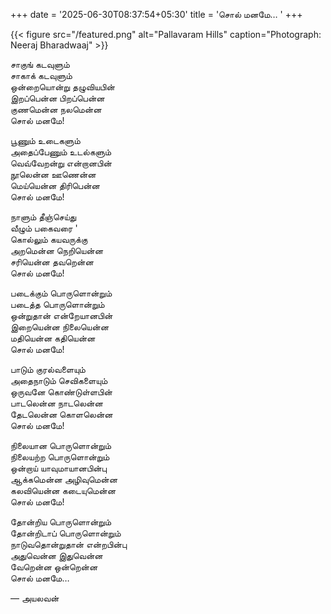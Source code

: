 +++
date = '2025-06-30T08:37:54+05:30'
title = 'சொல் மனமே… '
+++

{{< figure src="/featured.png" alt="Pallavaram Hills" caption="Photograph: Neeraj Bharadwaaj" >}}

சாகுங் கடவுளும்<br>
சாகாக் கடவுளும்<br>
ஒன்றையொன்று தழுவியபின்<br>
இறப்பென்ன பிறப்பென்ன<br>
குணமென்ன நலமென்ன<br>
சொல் மனமே!<br>

பூணும் உடைகளும்<br>
அதைப்பேணும் உடல்களும்<br>
வெவ்வேறன்று என்றானபின்<br>
நூலென்ன ஊணென்ன<br>
மெய்யென்ன திரிபென்ன<br>
சொல் மனமே!<br>

நாளும் தீஞ்செய்து<br>
வீழும் பகைவரை '<br>
கொல்லும் கயவருக்கு<br>
அறமென்ன நெறியென்ன<br>
சரியென்ன தவறென்ன<br>
சொல் மனமே!<br>

படைக்கும் பொருளொன்றும்<br>
படைத்த பொருளொன்றும்<br>
ஒன்றுதான் என்றேயானபின்<br>
இறையென்ன நிலையென்ன<br>
மதியென்ன கதியென்ன<br>
சொல் மனமே!<br>

பாடும் குரல்வளையும்<br>
அதைநாடும் செவிகளையும்<br>
ஒருவனே கொண்டுள்ளபின்<br>
பாடலென்ன நாடலென்ன<br>
தேடலென்ன கொளலென்ன<br>
சொல் மனமே!<br>

நிலையான பொருளொன்றும்<br>
நிலையற்ற பொருளொன்றும்<br>
ஒன்றாய் யாவுமாயானபின்பு<br>
ஆக்கமென்ன அழிவுமென்ன<br>
கலவியென்ன கடையுமென்ன<br>
சொல் மனமே!<br>

தோன்றிய பொருளொன்றும்<br>
தோன்றிடாப் பொருளொன்றும்<br>
நாடுவதொன்றுதான் என்றபின்பு<br>
அதுவென்ன இதுவென்ன<br>
வேறென்ன ஒன்றென்ன<br>
சொல் மனமே…<br>

— அயலவன்
